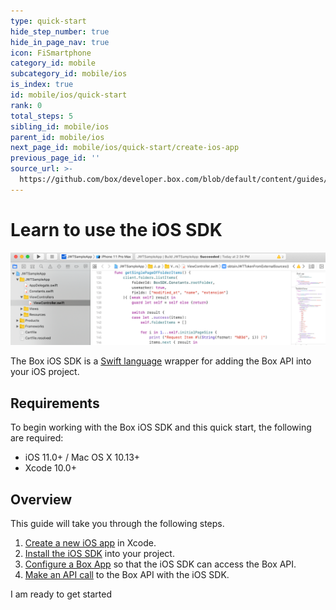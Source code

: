 ```yaml
---
type: quick-start
hide_step_number: true
hide_in_page_nav: true
icon: FiSmartphone
category_id: mobile
subcategory_id: mobile/ios
is_index: true
id: mobile/ios/quick-start
rank: 0
total_steps: 5
sibling_id: mobile/ios
parent_id: mobile/ios
next_page_id: mobile/ios/quick-start/create-ios-app
previous_page_id: ''
source_url: >-
  https://github.com/box/developer.box.com/blob/default/content/guides/mobile/ios/quick-start/0-index.md
---
```

# Learn to use the iOS SDK

<ImageFrame center>

![iOS emulator](./xcode-code-snippet.png)

</ImageFrame>

The Box iOS SDK is a [Swift language](https://developer.apple.com/swift/)
wrapper for adding the Box API into your iOS project.

## Requirements

To begin working with the Box iOS SDK and this quick start, the following are
required:

* iOS 11.0+ / Mac OS X 10.13+
* Xcode 10.0+

## Overview

This guide will take you through the following steps.

1. [Create a new iOS app](g://mobile/ios/quick-start/create-ios-app/) in Xcode.
2. [Install the iOS SDK](g://mobile/ios/quick-start/install-ios-sdk/)
   into your project.
3. [Configure a Box App](g://mobile/ios/quick-start/configure-box-app/)
   so that the iOS SDK can access the Box API.
4. [Make an API call](g://mobile/ios/quick-start/make-api-call/)
   to the Box API with the iOS SDK.

<Next>

I am ready to get started

</Next>